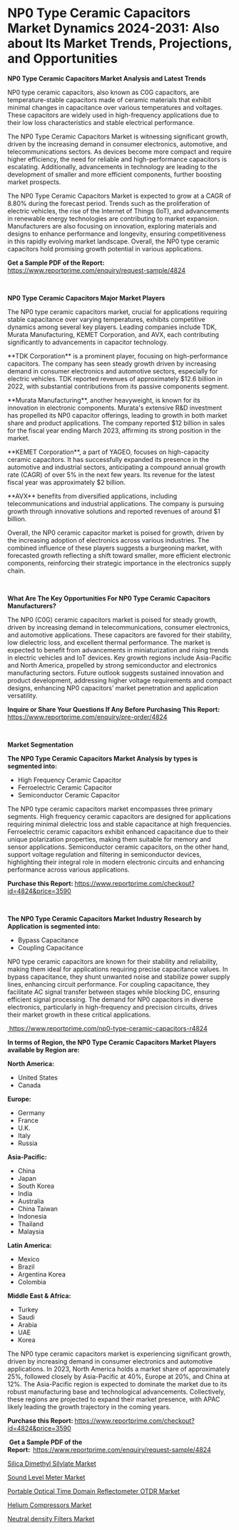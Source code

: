 <p><h1>NP0 Type Ceramic Capacitors Market Dynamics 2024-2031: Also about Its Market Trends, Projections, and Opportunities</h1></p><p><strong>NP0 Type Ceramic Capacitors Market Analysis and Latest Trends</strong></p>
<p><p>NP0 type ceramic capacitors, also known as C0G capacitors, are temperature-stable capacitors made of ceramic materials that exhibit minimal changes in capacitance over various temperatures and voltages. These capacitors are widely used in high-frequency applications due to their low loss characteristics and stable electrical performance. </p><p>The NP0 Type Ceramic Capacitors Market is witnessing significant growth, driven by the increasing demand in consumer electronics, automotive, and telecommunications sectors. As devices become more compact and require higher efficiency, the need for reliable and high-performance capacitors is escalating. Additionally, advancements in technology are leading to the development of smaller and more efficient components, further boosting market prospects.</p><p>The NP0 Type Ceramic Capacitors Market is expected to grow at a CAGR of 8.80% during the forecast period. Trends such as the proliferation of electric vehicles, the rise of the Internet of Things (IoT), and advancements in renewable energy technologies are contributing to market expansion. Manufacturers are also focusing on innovation, exploring materials and designs to enhance performance and longevity, ensuring competitiveness in this rapidly evolving market landscape. Overall, the NP0 type ceramic capacitors hold promising growth potential in various applications.</p></p>
<p><strong>Get a Sample PDF of the Report:&nbsp;</strong> <a href="https://www.reportprime.com/enquiry/request-sample/4824">https://www.reportprime.com/enquiry/request-sample/4824</a></p>
<p>&nbsp;</p>
<p><strong>NP0 Type Ceramic Capacitors Major Market Players</strong></p>
<p><p>The NP0 type ceramic capacitors market, crucial for applications requiring stable capacitance over varying temperatures, exhibits competitive dynamics among several key players. Leading companies include TDK, Murata Manufacturing, KEMET Corporation, and AVX, each contributing significantly to advancements in capacitor technology.</p><p>**TDK Corporation** is a prominent player, focusing on high-performance capacitors. The company has seen steady growth driven by increasing demand in consumer electronics and automotive sectors, especially for electric vehicles. TDK reported revenues of approximately $12.6 billion in 2022, with substantial contributions from its passive components segment.</p><p>**Murata Manufacturing**, another heavyweight, is known for its innovation in electronic components. Murata's extensive R&D investment has propelled its NP0 capacitor offerings, leading to growth in both market share and product applications. The company reported $12 billion in sales for the fiscal year ending March 2023, affirming its strong position in the market.</p><p>**KEMET Corporation**, a part of YAGEO, focuses on high-capacity ceramic capacitors. It has successfully expanded its presence in the automotive and industrial sectors, anticipating a compound annual growth rate (CAGR) of over 5% in the next few years. Its revenue for the latest fiscal year was approximately $2 billion.</p><p>**AVX** benefits from diversified applications, including telecommunications and industrial applications. The company is pursuing growth through innovative solutions and reported revenues of around $1 billion.</p><p>Overall, the NP0 ceramic capacitor market is poised for growth, driven by the increasing adoption of electronics across various industries. The combined influence of these players suggests a burgeoning market, with forecasted growth reflecting a shift toward smaller, more efficient electronic components, reinforcing their strategic importance in the electronics supply chain.</p></p>
<p>&nbsp;</p>
<p><strong>What Are The Key Opportunities For NP0 Type Ceramic Capacitors Manufacturers?</strong></p>
<p><p>The NP0 (C0G) ceramic capacitors market is poised for steady growth, driven by increasing demand in telecommunications, consumer electronics, and automotive applications. These capacitors are favored for their stability, low dielectric loss, and excellent thermal performance. The market is expected to benefit from advancements in miniaturization and rising trends in electric vehicles and IoT devices. Key growth regions include Asia-Pacific and North America, propelled by strong semiconductor and electronics manufacturing sectors. Future outlook suggests sustained innovation and product development, addressing higher voltage requirements and compact designs, enhancing NP0 capacitors’ market penetration and application versatility.</p></p>
<p><strong>Inquire or Share Your Questions If Any Before Purchasing This Report:</strong> <a href="https://www.reportprime.com/enquiry/pre-order/4824">https://www.reportprime.com/enquiry/pre-order/4824</a></p>
<p>&nbsp;</p>
<p><strong>Market Segmentation</strong></p>
<p><strong>The NP0 Type Ceramic Capacitors Market Analysis by types is segmented into:</strong></p>
<p><ul><li>High Frequency Ceramic Capacitor</li><li>Ferroelectric Ceramic Capacitor</li><li>Semiconductor Ceramic Capacitor</li></ul></p>
<p><p>The NP0 type ceramic capacitors market encompasses three primary segments. High frequency ceramic capacitors are designed for applications requiring minimal dielectric loss and stable capacitance at high frequencies. Ferroelectric ceramic capacitors exhibit enhanced capacitance due to their unique polarization properties, making them suitable for memory and sensor applications. Semiconductor ceramic capacitors, on the other hand, support voltage regulation and filtering in semiconductor devices, highlighting their integral role in modern electronic circuits and enhancing performance across various applications.</p></p>
<p><strong>Purchase this Report:&nbsp;</strong><a href="https://www.reportprime.com/checkout?id=4824&price=3590">https://www.reportprime.com/checkout?id=4824&price=3590</a></p>
<p>&nbsp;</p>
<p><strong>The NP0 Type Ceramic Capacitors Market Industry Research by Application is segmented into:</strong></p>
<p><ul><li>Bypass Capacitance</li><li>Coupling Capacitance</li></ul></p>
<p><p>NP0 type ceramic capacitors are known for their stability and reliability, making them ideal for applications requiring precise capacitance values. In bypass capacitance, they shunt unwanted noise and stabilize power supply lines, enhancing circuit performance. For coupling capacitance, they facilitate AC signal transfer between stages while blocking DC, ensuring efficient signal processing. The demand for NP0 capacitors in diverse electronics, particularly in high-frequency and precision circuits, drives their market growth in these critical applications.</p></p>
<p><a href="https://www.reportprime.com/np0-type-ceramic-capacitors-r4824">&nbsp;https://www.reportprime.com/np0-type-ceramic-capacitors-r4824</a></p>
<p><strong>In terms of Region, the NP0 Type Ceramic Capacitors Market Players available by Region are:</strong></p>
<p>
    <p> <strong> North America: </strong>
        <ul>
            <li>United States</li>
            <li>Canada</li>
        </ul>
        </p> 
    <p> <strong> Europe: </strong>
        <ul>
            <li>Germany</li>
            <li>France</li>
            <li>U.K.</li>
            <li>Italy</li>
            <li>Russia</li>
        </ul>
        </p> 
    <p> <strong> Asia-Pacific: </strong>
        <ul>
            <li>China</li>
            <li>Japan</li>
            <li>South Korea</li>
            <li>India</li>
            <li>Australia</li>
            <li>China Taiwan</li>
            <li>Indonesia</li>
            <li>Thailand</li>
            <li>Malaysia</li>
        </ul>
        </p> 
    <p> <strong> Latin America: </strong>
        <ul>
            <li>Mexico</li>
            <li>Brazil</li>
            <li>Argentina Korea</li>
            <li>Colombia</li>
        </ul>
        </p> 
    <p> <strong> Middle East & Africa: </strong>
        <ul>
            <li>Turkey</li>
            <li>Saudi</li>
            <li>Arabia</li>
            <li>UAE</li>
            <li>Korea</li>
        </ul>
    </p>
    </p>
<p><p>The NP0 type ceramic capacitors market is experiencing significant growth, driven by increasing demand in consumer electronics and automotive applications. In 2023, North America holds a market share of approximately 25%, followed closely by Asia-Pacific at 40%, Europe at 20%, and China at 12%. The Asia-Pacific region is expected to dominate the market due to its robust manufacturing base and technological advancements. Collectively, these regions are projected to expand their market presence, with APAC likely leading the growth trajectory in the coming years.</p></p>
<p><strong>Purchase this Report: </strong><a href="https://www.reportprime.com/checkout?id=4824&price=3590">https://www.reportprime.com/checkout?id=4824&price=3590</a></p>
<p>&nbsp;<strong>Get a Sample PDF of the Report:&nbsp;&nbsp;</strong><a href="https://www.reportprime.com/enquiry/request-sample/4824">https://www.reportprime.com/enquiry/request-sample/4824</a></p>
<p><strong></strong></p>
<p><p><a href="https://issuu.com/reportprime-2/docs/silica-dimethyl-silylate-market-siz_0383aebc21cca8">Silica Dimethyl Silylate Market</a></p><p><a href="https://www.linkedin.com/pulse/sound-level-meter-market-research-report-forecast-growth-prospects-a1jxc?trackingId=mNRTWAsLTCGdOteGqTigjg%3D%3D">Sound Level Meter Market</a></p><p><a href="https://github.com/RuthLucas64/Market-Research-Report-List-1/blob/main/portable-optical-time-domain-reflectometer-otdr-market.md">Portable Optical Time Domain Reflectometer OTDR Market</a></p><p><a href="https://www.linkedin.com/pulse/emerging-trends-helium-compressors-market-global-outlook-future-o2hmc?trackingId=euX2S8%2B8Rvya%2BY5y0gb17Q%3D%3D">Helium Compressors Market</a></p><p><a href="https://github.com/LilianFaulkner65/Market-Research-Report-List-1/blob/main/neutral-density-filters-market.md">Neutral density Filters Market</a></p></p>